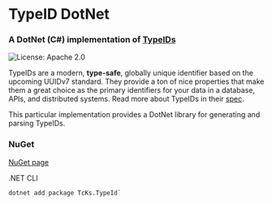 # TypeID DotNet
### A DotNet (C#) implementation of [TypeIDs](https://github.com/jetpack-io/typeid)
![License: Apache 2.0](https://img.shields.io/github/license/jetpack-io/typeid-go)

TypeIDs are a modern, **type-safe**, globally unique identifier based on the upcoming
UUIDv7 standard. They provide a ton of nice properties that make them a great choice
as the primary identifiers for your data in a database, APIs, and distributed systems.
Read more about TypeIDs in their [spec](https://github.com/jetpack-io/typeid).

This particular implementation provides a DotNet library for generating and parsing TypeIDs.

### NuGet
[NuGet page](https://www.nuget.org/packages/TcKs.TypeId/)

.NET CLI

```
dotnet add package TcKs.TypeId`
```